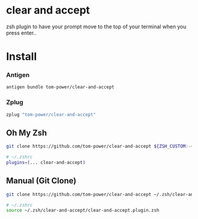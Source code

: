 # clear and accept

zsh plugin to have your prompt move to the top of your terminal when you press enter..

# Install

### Antigen

```zsh
antigen bundle tom-power/clear-and-accept
```

### Zplug

```zsh
zplug "tom-power/clear-and-accept"
```

## Oh My Zsh

```sh
git clone https://github.com/tom-power/clear-and-accept ${ZSH_CUSTOM:-~/.oh-my-zsh/custom}/plugins/clear-and-accept
```

```sh
# ~/.zshrc
plugins=(... clear-and-accept)
```

## Manual (Git Clone)

```sh
git clone https://github.com/tom-power/clear-and-accept ~/.zsh/clear-and-accept
```

```sh
# ~/.zshrc
source ~/.zsh/clear-and-accept/clear-and-accept.plugin.zsh
```
